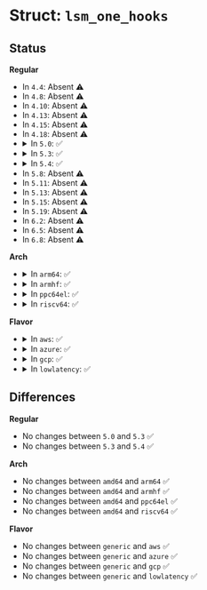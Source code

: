 # Struct: <code>lsm_one_hooks</code>

## Status
<b>Regular</b>
<ul>
<li>
In <code>4.4</code>: Absent ⚠️
</li>
<li>
In <code>4.8</code>: Absent ⚠️
</li>
<li>
In <code>4.10</code>: Absent ⚠️
</li>
<li>
In <code>4.13</code>: Absent ⚠️
</li>
<li>
In <code>4.15</code>: Absent ⚠️
</li>
<li>
In <code>4.18</code>: Absent ⚠️
</li>
<li>
<details>
<summary>In <code>5.0</code>: ✅</summary>

```c
struct lsm_one_hooks {
    char *lsm;
    union security_list_options secid_to_secctx;
    union security_list_options secctx_to_secid;
    union security_list_options socket_getpeersec_stream;
};
```
</details>
</li>
<li>
<details>
<summary>In <code>5.3</code>: ✅</summary>

```c
struct lsm_one_hooks {
    char *lsm;
    union security_list_options secid_to_secctx;
    union security_list_options secctx_to_secid;
    union security_list_options socket_getpeersec_stream;
};
```
</details>
</li>
<li>
<details>
<summary>In <code>5.4</code>: ✅</summary>

```c
struct lsm_one_hooks {
    char *lsm;
    union security_list_options secid_to_secctx;
    union security_list_options secctx_to_secid;
    union security_list_options socket_getpeersec_stream;
};
```
</details>
</li>
<li>
In <code>5.8</code>: Absent ⚠️
</li>
<li>
In <code>5.11</code>: Absent ⚠️
</li>
<li>
In <code>5.13</code>: Absent ⚠️
</li>
<li>
In <code>5.15</code>: Absent ⚠️
</li>
<li>
In <code>5.19</code>: Absent ⚠️
</li>
<li>
In <code>6.2</code>: Absent ⚠️
</li>
<li>
In <code>6.5</code>: Absent ⚠️
</li>
<li>
In <code>6.8</code>: Absent ⚠️
</li>
</ul>
<b>Arch</b>
<ul>
<li>
<details>
<summary>In <code>arm64</code>: ✅</summary>

```c
struct lsm_one_hooks {
    char *lsm;
    union security_list_options secid_to_secctx;
    union security_list_options secctx_to_secid;
    union security_list_options socket_getpeersec_stream;
};
```
</details>
</li>
<li>
<details>
<summary>In <code>armhf</code>: ✅</summary>

```c
struct lsm_one_hooks {
    char *lsm;
    union security_list_options secid_to_secctx;
    union security_list_options secctx_to_secid;
    union security_list_options socket_getpeersec_stream;
};
```
</details>
</li>
<li>
<details>
<summary>In <code>ppc64el</code>: ✅</summary>

```c
struct lsm_one_hooks {
    char *lsm;
    union security_list_options secid_to_secctx;
    union security_list_options secctx_to_secid;
    union security_list_options socket_getpeersec_stream;
};
```
</details>
</li>
<li>
<details>
<summary>In <code>riscv64</code>: ✅</summary>

```c
struct lsm_one_hooks {
    char *lsm;
    union security_list_options secid_to_secctx;
    union security_list_options secctx_to_secid;
    union security_list_options socket_getpeersec_stream;
};
```
</details>
</li>
</ul>
<b>Flavor</b>
<ul>
<li>
<details>
<summary>In <code>aws</code>: ✅</summary>

```c
struct lsm_one_hooks {
    char *lsm;
    union security_list_options secid_to_secctx;
    union security_list_options secctx_to_secid;
    union security_list_options socket_getpeersec_stream;
};
```
</details>
</li>
<li>
<details>
<summary>In <code>azure</code>: ✅</summary>

```c
struct lsm_one_hooks {
    char *lsm;
    union security_list_options secid_to_secctx;
    union security_list_options secctx_to_secid;
    union security_list_options socket_getpeersec_stream;
};
```
</details>
</li>
<li>
<details>
<summary>In <code>gcp</code>: ✅</summary>

```c
struct lsm_one_hooks {
    char *lsm;
    union security_list_options secid_to_secctx;
    union security_list_options secctx_to_secid;
    union security_list_options socket_getpeersec_stream;
};
```
</details>
</li>
<li>
<details>
<summary>In <code>lowlatency</code>: ✅</summary>

```c
struct lsm_one_hooks {
    char *lsm;
    union security_list_options secid_to_secctx;
    union security_list_options secctx_to_secid;
    union security_list_options socket_getpeersec_stream;
};
```
</details>
</li>
</ul>

## Differences
<b>Regular</b>
<ul>
<li>
No changes between <code>5.0</code> and <code>5.3</code> ✅
</li>
<li>
No changes between <code>5.3</code> and <code>5.4</code> ✅
</li>
</ul>
<b>Arch</b>
<ul>
<li>
No changes between <code>amd64</code> and <code>arm64</code> ✅
</li>
<li>
No changes between <code>amd64</code> and <code>armhf</code> ✅
</li>
<li>
No changes between <code>amd64</code> and <code>ppc64el</code> ✅
</li>
<li>
No changes between <code>amd64</code> and <code>riscv64</code> ✅
</li>
</ul>
<b>Flavor</b>
<ul>
<li>
No changes between <code>generic</code> and <code>aws</code> ✅
</li>
<li>
No changes between <code>generic</code> and <code>azure</code> ✅
</li>
<li>
No changes between <code>generic</code> and <code>gcp</code> ✅
</li>
<li>
No changes between <code>generic</code> and <code>lowlatency</code> ✅
</li>
</ul>
